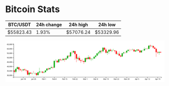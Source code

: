 # Bitcoin Stats

BTC/USDT|24h change|24h high|24h low|
|---|---|---|---|
|$55823.43|1.93%|$57076.24|$53329.96|

<img src="./chart.svg">
